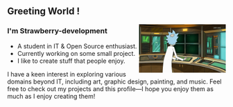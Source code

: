 ## Greeting World !

<img align="right" alt="GIF" src="https://github.com/darshan-jain/darshan-jain/blob/master/rick.gif" style="width: 200px; height: auto;" />

### I'm Strawberry-development
- A student in IT & Open Source enthusiast.
- Currently working on some small project.
- I like to create stuff that people enjoy.

I have a keen interest in exploring various domains beyond IT, including art, graphic design, painting, and music. Feel free to check out my projects and this profile—I hope you enjoy them as much as I enjoy creating them!
